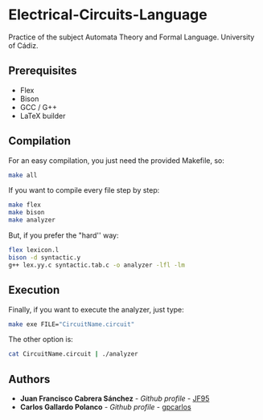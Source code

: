 # Electrical-Circuits-Language

Practice of the subject Automata Theory and Formal Language. University of Cádiz.



## Prerequisites
- Flex
- Bison
- GCC / G++
- LaTeX builder

## Compilation
  For an easy compilation, you just need the provided Makefile, so:


  ```bash
  make all
  ```

  If you want to compile every file step by step:

  ```bash
  make flex
  make bison
  make analyzer
  ```

  But, if you prefer the "hard'' way:

  ```bash
  flex lexicon.l
  bison -d syntactic.y
  g++ lex.yy.c syntactic.tab.c -o analyzer -lfl -lm
  ```
## Execution
  Finally, if you want to execute the analyzer, just type:

  ```bash
  make exe FILE="CircuitName.circuit"
  ```

  The other option is:

  ```bash
  cat CircuitName.circuit | ./analyzer
  ```

## Authors

* **Juan Francisco Cabrera Sánchez** - *Github profile* - [JF95](https://github.com/JF95)
* **Carlos Gallardo Polanco** - *Github profile* - [gpcarlos](https://github.com/gpcarlos)
